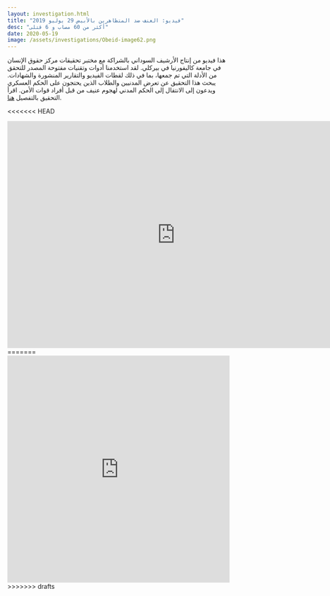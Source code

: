 ```yaml
---
layout: investigation.html
title: "فيديو: العنف ضد المتظاهرين بالأبيض 29 يوليو 2019"
desc: "أكثر من 60 مصاب و 6 قتلى"
date: 2020-05-19
image: /assets/investigations/Obeid-image62.png
---
```


هذا فيديو من إنتاج الأرشيف السوداني بالشراكة مع مختبر تحقيقات مركز حقوق الإنسان في جامعة كاليفورنيا في بيركلي. لقد استخدمنا أدوات وتقنيات مفتوحة المصدر للتحقق من الأدلة التي تم جمعها، بما في ذلك لقطات الفيديو والتقارير المنشورة والشهادات. يبحث هذا التحقيق عن تعرض المدنيين والطلاب الذين يحتجون على الحكم العسكري ويدعون إلى الانتقال إلى الحكم المدني لهجوم عنيف من قبل أفراد قوات الأمن. اقرأ التحقيق بالتفصيل [هنا](https://sudanesearchive.org/en/investigations/el-obeid.html).

<<<<<<< HEAD
<iframe width="760" height="515" src="https://www.youtube.com/watch?v=qVYOhGWAtvE" frameborder="0" allow="accelerometer; autoplay; encrypted-media; gyroscope; picture-in-picture" allowfullscreen></iframe>
=======
<iframe width="100%" height="515" src="https://www.youtube.com/embed/qVYOhGWAtvE" frameborder="0" allow="accelerometer; autoplay; encrypted-media; gyroscope; picture-in-picture" allowfullscreen></iframe>
>>>>>>> drafts
